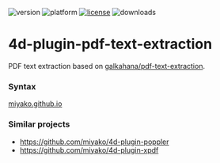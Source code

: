 ![version](https://img.shields.io/badge/version-17%2B-3E8B93)
![platform](https://img.shields.io/static/v1?label=platform&message=mac-intel%20|%20win-32%20|%20win-64&color=blue)
[![license](https://img.shields.io/github/license/miyako/4d-plugin-pdf-text-extraction)](LICENSE)
![downloads](https://img.shields.io/github/downloads/miyako/4d-plugin-pdf-text-extraction/total)

# 4d-plugin-pdf-text-extraction
PDF text extraction based on [galkahana/pdf-text-extraction](https://github.com/galkahana/pdf-text-extraction).

### Syntax

[miyako.github.io](https://miyako.github.io/2021/11/12/4d-plugin-pdf-text-extraction.html)

### Similar projects

* https://github.com/miyako/4d-plugin-poppler
* https://github.com/miyako/4d-plugin-xpdf
